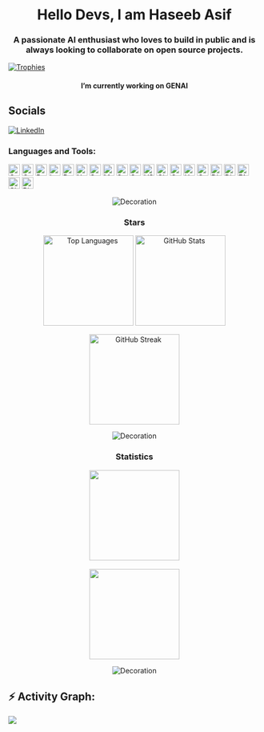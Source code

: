 <h1 align="center">Hello Devs, I am Haseeb Asif</h1>  
<h3 align="center">A passionate AI enthusiast who loves to build in public and is always looking to collaborate on open source projects.</h3>  

<p align="left">  
  <a href="https://github.com/ryo-ma/github-profile-trophy">  
    <img src="https://github-profile-trophy.vercel.app/?username=Haseebasif7&theme=tokyonight" alt="Trophies"/>  
  </a>  
</p>  

<h2 align="center" style="font-size: 1em;">I’m currently working on GENAI</h2>  

## Socials  
[![LinkedIn](https://img.shields.io/badge/LinkedIn-%230077B5.svg?logo=linkedin&logoColor=white)](https://linkedin.com/in/haseeb-asif)  

<h3 align="left">Languages and Tools:</h3>  
<p align="left">  
  <img src="https://img.shields.io/badge/c-%2300599C.svg?style=flat&logo=c&logoColor=white" alt="C" height="23"/>  
  <img src="https://img.shields.io/badge/c++-%2300599C.svg?style=flat&logo=c%2B%2B&logoColor=white" alt="C++" height="23"/>  
  <img src="https://img.shields.io/badge/python-3670A0?style=flat&logo=python&logoColor=ffdd54" alt="Python" height="23"/>  
  <img src="https://img.shields.io/badge/LangChain-%230A0A0A.svg?style=flat&logo=langchain&logoColor=white" alt="LangChain" height="23"/>  
  <img src="https://img.shields.io/badge/pandas-%2311509F.svg?style=flat&logo=pandas&logoColor=white" alt="Pandas" height="23"/>  
  <img src="https://img.shields.io/badge/numpy-%23013243.svg?style=flat&logo=numpy&logoColor=white" alt="Numpy" height="23"/>  
  <img src="https://img.shields.io/badge/scikit--learn-%23F7931E.svg?style=flat&logo=scikit-learn&logoColor=white" alt="Scikit Learn" height="23"/>  
  <img src="https://img.shields.io/badge/matplotlib-%230F4A8A.svg?style=flat&logo=matplotlib&logoColor=white" alt="Matplotlib" height="23"/>  
  <img src="https://img.shields.io/badge/seaborn-%234B8BBE.svg?style=flat&logo=seaborn&logoColor=white" alt="Seaborn" height="23"/>  
  <img src="https://img.shields.io/badge/streamlit-%234B8BBE.svg?style=flat&logo=streamlit&logoColor=white" alt="Streamlit" height="23"/>  
  <img src="https://img.shields.io/badge/VS%20Code-%23007ACC.svg?style=flat&logo=visual-studio-code&logoColor=white" alt="VS Code" height="23"/>  
  <img src="https://img.shields.io/badge/git-%23F05032.svg?style=flat&logo=git&logoColor=white" alt="Git" height="23"/>  
  <img src="https://img.shields.io/badge/GroqCloud-%231A1C1A.svg?style=flat&logo=cloud&logoColor=white" alt="GroqCloud" height="23"/>  
  <img src="https://img.shields.io/badge/Hugging%20Face-%23FF6F20.svg?style=flat&logo=huggingface&logoColor=white" alt="Hugging Face" height="23"/>  
  <img src="https://img.shields.io/badge/gTTS-%23A7282C.svg?style=flat&logo=google&logoColor=white" alt="Google Text-to-Speech" height="23"/>  
  <img src="https://img.shields.io/badge/discord.py-%237289DA.svg?style=flat&logo=discord&logoColor=white" alt="Discord.py" height="23"/>  
  <img src="https://img.shields.io/badge/Discord%20API-%7289DA.svg?style=flat&logo=discord&logoColor=white" alt="Discord API" height="23"/>
  <img src="https://img.shields.io/badge/FAISS-%23000000.svg?style=flat&logo=facebook&logoColor=white" alt="FAISS" height="23"/>
  <img src="https://img.shields.io/badge/Chroma_DB-%23F7DF1C.svg?style=flat&logo=python&logoColor=black" alt="Chroma DB" height="23"/>
  <img src="https://img.shields.io/badge/Pinecone-0061F2?style=flat&logo=pinecone&logoColor=white" alt="Pinecone" height="23"/>

</p>  

<p align="center">  
  <img src="https://user-images.githubusercontent.com/73097560/115834477-dbab4500-a447-11eb-908a-139a6edaec5c.gif" alt="Decoration" style="animation: pulse 1.5s infinite;">  
</p>  

<h3 align="center">Stars</h3>  
<div align="center">  
  <span align="center">  
    <img align="center" height="180em" src="https://github-readme-stats.vercel.app/api/top-langs/?username=Haseebasif7&layout=compact&theme=tokyonight" alt="Top Languages"/>  
  </span>  
  <span align="center">  
    <img align="center" height="180em" src="https://github-readme-stats.vercel.app/api?username=Haseebasif7&show_icons=true&locale=en&theme=tokyonight" alt="GitHub Stats"/>  
  </span>  
  <br/>  
  <br/>  
  <span align="center">  
    <img align="center" height="180em" src="https://github-readme-streak-stats.herokuapp.com/?user=Haseebasif7&theme=tokyonight" alt="GitHub Streak"/>  
  </span>  
</div>  

<p align="center">  
  <img src="https://user-images.githubusercontent.com/73097560/115834477-dbab4500-a447-11eb-908a-139a6edaec5c.gif" alt="Decoration" style="animation: pulse 1.5s infinite;">  
</p>  

<h3 align="center">Statistics</h3>  
<div align="center">  
  <a href="https://github.com/Haseebasif7
    <img align="center" src="http://github-profile-summary-cards.vercel.app/api/cards/stats?username=Haseebasif7&theme=aura" height="180em" />
    <img align="center" src="http://github-profile-summary-cards.vercel.app/api/cards/productive-time?username=Haseebasif7&theme=tokyonight" height="180em" />
    <br/>
    <br/>
    <img align="center" src="http://github-profile-summary-cards.vercel.app/api/cards/profile-details?username=Haseebasif7&theme=tokyonight" height="180em" />
  </a>
</div>

<p align="center">
  <img src="https://user-images.githubusercontent.com/73097560/115834477-dbab4500-a447-11eb-908a-139a6edaec5c.gif" alt="Decoration"/>
</p>

<h2 align="left">⚡ Activity Graph:</h2>
<img align="center" src="https://github-readme-activity-graph.vercel.app/graph?username=Haseebasif7&theme=github-dark"/>

